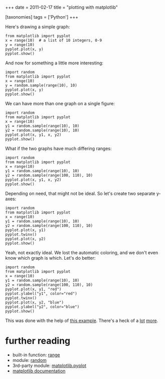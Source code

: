 +++
date = 2011-02-17
title = "plotting with matplotlib"

[taxonomies]
tags = ['Python']
+++

Here's drawing a simple graph:

``` {.sourceCode .python}
from matplotlib import pyplot
x = range(10)  # a list of 10 integers, 0-9
y = range(10)
pyplot.plot(x, y)
pyplot.show()
```

And now for something a little more interesting:

``` {.sourceCode .python}
import random
from matplotlib import pyplot
x = range(10)
y = random.sample(range(10), 10)
pyplot.plot(x, y)
pyplot.show()
```

We can have more than one graph on a single figure:

``` {.sourceCode .python}
import random
from matplotlib import pyplot
x = range(10)
y1 = random.sample(range(10), 10)
y2 = random.sample(range(10), 10)
pyplot.plot(x, y1, x, y2)
pyplot.show()
```

What if the two graphs have much differing ranges:

``` {.sourceCode .python}
import random
from matplotlib import pyplot
x = range(10)
y1 = random.sample(range(10), 10)
y2 = random.sample(range(100, 110), 10)
pyplot.plot(x, y1, x, y2)
pyplot.show()
```

Depending on need, that might not be ideal. So let's create two
separate y-axes:

``` {.sourceCode .python}
import random
from matplotlib import pyplot
x = range(10)
y1 = random.sample(range(10), 10)
y2 = random.sample(range(100, 110), 10)
pyplot.plot(x, y1)
pyplot.twinx()
pyplot.plot(x, y2)
pyplot.show()
```

Yeah, not exactly ideal. We lost the automatic coloring, and we don't
even know which graph is which. Let's do better:

``` {.sourceCode .python}
import random
from matplotlib import pyplot
x = range(10)
y1 = random.sample(range(10), 10)
y2 = random.sample(range(100, 110), 10)
pyplot.plot(x, y1, "red")
pyplot.ylabel("y1", color="red")
pyplot.twinx()
pyplot.plot(x, y2, "blue")
pyplot.ylabel("y2", color="blue")
pyplot.show()
```

This was done with the help of [this example]. There's a heck of a
[lot][] [more].

further reading
===============

-   built-in function: [range]
-   module: [random]
-   3rd-party module: [matplotlib.pyplot]
-   [matplotlib documentation]

  [this example]: http://matplotlib.sourceforge.net/examples/api/two_scales.html
  [lot]: http://matplotlib.sourceforge.net/examples/index.html
  [more]: http://matplotlib.sourceforge.net/gallery.html
  [range]: http://docs.python.org/library/functions#range
  [random]: http://docs.python.org/library/random
  [matplotlib.pyplot]: http://matplotlib.sourceforge.net/api/pyplot_api.html
  [matplotlib documentation]: http://matplotlib.sourceforge.net/contents.html
